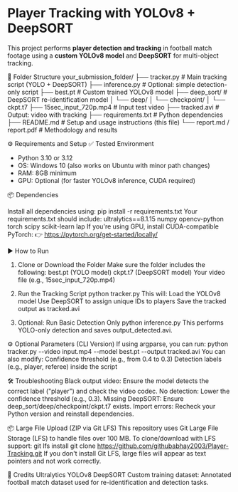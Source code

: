 # Player Tracking with YOLOv8 + DeepSORT
This project performs **player detection and tracking** in football match footage using a **custom YOLOv8 model** and **DeepSORT** for multi-object tracking.

📁 Folder Structure
your_submission_folder/
├── tracker.py # Main tracking script (YOLO + DeepSORT)
├── inference.py # Optional: simple detection-only script
├── best.pt # Custom trained YOLOv8 model
├── deep_sort/ # DeepSORT re-identification model
│ └── deep/
│ └── checkpoint/
│ └── ckpt.t7
├── 15sec_input_720p.mp4 # Input test video
├── tracked.avi # Output: video with tracking
├── requirements.txt # Python dependencies
├── README.md # Setup and usage instructions (this file)
└── report.md / report.pdf # Methodology and results

⚙️ Requirements and Setup
✅ Tested Environment
- Python 3.10 or 3.12  
- OS: Windows 10 (also works on Ubuntu with minor path changes)  
- RAM: 8GB minimum  
- GPU: Optional (for faster YOLOv8 inference, CUDA required)

📦 Dependencies

Install all dependencies using:
pip install -r requirements.txt
Your requirements.txt should include:
ultralytics==8.1.15
numpy
opencv-python
torch
scipy
scikit-learn
lap
If you're using GPU, install CUDA-compatible PyTorch:
👉 https://pytorch.org/get-started/locally/

▶️ How to Run
1. Clone or Download the Folder
Make sure the folder includes the following:
best.pt (YOLO model)
ckpt.t7 (DeepSORT model)
Your video file (e.g., 15sec_input_720p.mp4)

2. Run the Tracking Script
python tracker.py
This will:
Load the YOLOv8 model
Use DeepSORT to assign unique IDs to players
Save the tracked output as tracked.avi

3. Optional: Run Basic Detection Only
python inference.py
This performs YOLO-only detection and saves output_detected.avi.

⚙️ Optional Parameters (CLI Version)
If using argparse, you can run:
python tracker.py --video input.mp4 --model best.pt --output tracked.avi
You can also modify:
Confidence threshold (e.g., from 0.4 to 0.3)
Detection labels (e.g., player, referee) inside the script

🛠️ Troubleshooting
Black output video: Ensure the model detects the correct label ("player") and check the video codec.
No detection: Lower the confidence threshold (e.g., 0.3).
Missing DeepSORT: Ensure deep_sort/deep/checkpoint/ckpt.t7 exists.
Import errors: Recheck your Python version and reinstall dependencies.

📦 Large File Upload (ZIP via Git LFS)
This repository uses Git Large File Storage (LFS) to handle files over 100 MB.
To clone/download with LFS support:
git lfs install
git clone https://github.com/githubabhay2003/Player-Tracking.git
If you don't install Git LFS, large files will appear as text pointers and not work correctly.

🙏 Credits
Ultralytics YOLOv8
DeepSORT
Custom training dataset:
Annotated football match dataset used for re-identification and detection tasks.
